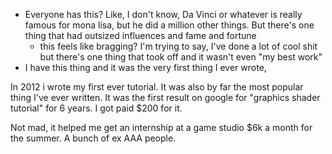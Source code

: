 
- Everyone has this? Like, I don't know, Da Vinci or whatever is really famous for mona lisa, but he did a million other things. But there's one thing that had outsized influences and fame and fortune
	- this feels like bragging? I'm trying to say, I've done a lot of cool shit but there's one thing that took off and it wasn't even "my best work"
- I have this thing and it was the very first thing I ever wrote,

In 2012 i wrote my first ever tutorial. It was also by far the most popular thing I've ever written. It was the first result on google for "graphics shader tutorial" for 6 years. I got paid $200 for it.

Not mad, it helped me get an internship at a game studio $6k a month for the summer. A bunch of ex AAA people. 